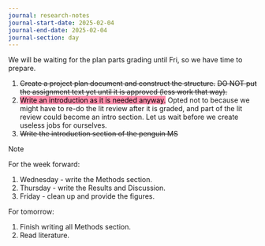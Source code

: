 ```yaml
---
journal: research-notes
journal-start-date: 2025-02-04
journal-end-date: 2025-02-04
journal-section: day
---
```

We will be waiting for the plan parts grading until Fri, so we have time to prepare.

1. ~~Create a project plan document and construct the structure.~~ ~~DO NOT put the assignment text yet until it is approved (less work that way).~~
2. <mark style="background: #FF5582A6;">Write an introduction as it is needed anyway.</mark> Opted not to because we might have to re-do the lit review after it is graded, and part of the lit review could become an intro section. Let us wait before we create useless jobs for ourselves.
3. ~~Write the introduction section of the penguin MS~~

> [!NOTE]
> For the week forward:
> 1. Wednesday - write the Methods section.
> 2. Thursday - write the Results and Discussion.
> 3. Friday - clean up and provide the figures.
> 
> For tomorrow: 
> 1. Finish writing all Methods section.
> 2. Read literature.

